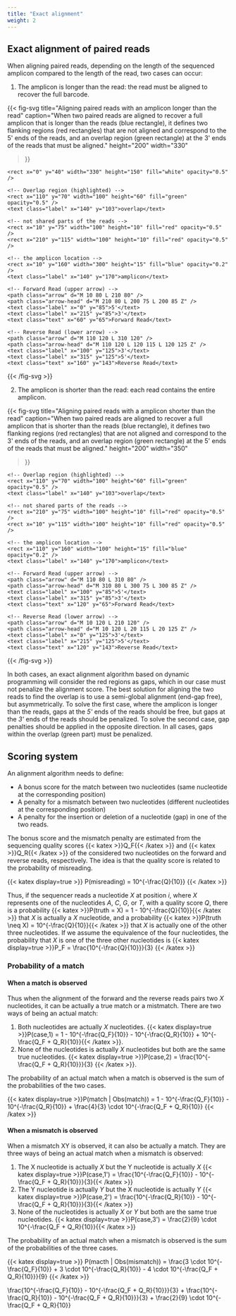 ```yaml
---
title: "Exact alignment"
weight: 2
---
```


## Exact alignment of paired reads

When aligning paired reads, depending on the length of the sequenced amplicon compared to the length of the read, two cases can occur:

1. The amplicon is longer than the read: the read must be aligned to recover the full barcode.

  {{< fig-svg 
      title="Aligning paired reads with an amplicon longer than the read"
      caption="When two paired reads are aligned to recover a full amplicon that is longer than the reads (blue rectangle), it defines two flanking regions (red rectangles) that are not aligned and correspond to the 5' ends of the reads, and an overlap region (green rectangle) at the 3' ends of the reads that must be aligned." 
      height="200"
      width="330"
  >}}
    <!-- Define styles for the arrows -->
    <style>
      .arrow {
        stroke: black;
        stroke-width: 2;
        fill: none;
      }
      .arrow-head {
        stroke: black;
        stroke-width: 2;
        fill: black;
      }
      .text {
        font-family: Arial, sans-serif;
        font-size: 12px;
        fill: black;
      }
      .label {
        font-family: Arial, sans-serif;
        font-size: 10px;
        fill: black;
      }
    </style>

    <rect x="0" y="40" width="330" height="150" fill="white" opacity="0.5" />

    <!-- Overlap region (highlighted) -->
    <rect x="110" y="70" width="100" height="60" fill="green" opacity="0.5" />
    <text class="label" x="140" y="103">overlap</text>

    <!-- not shared parts of the reads -->
    <rect x="10" y="75" width="100" height="10" fill="red" opacity="0.5" />
    <rect x="210" y="115" width="100" height="10" fill="red" opacity="0.5" />

    <!-- the amplicon location -->
    <rect x="10" y="160" width="300" height="15" fill="blue" opacity="0.2" />
    <text class="label" x="140" y="170">amplicon</text>

    <!-- Forward Read (upper arrow) -->
    <path class="arrow" d="M 10 80 L 210 80" />
    <path class="arrow-head" d="M 210 80 L 200 75 L 200 85 Z" />
    <text class="label" x="0" y="85">5'</text>
    <text class="label" x="215" y="85">3'</text>
    <text class="text" x="60" y="65">Forward Read</text>

    <!-- Reverse Read (lower arrow) -->
    <path class="arrow" d="M 110 120 L 310 120" />
    <path class="arrow-head" d="M 110 120 L 120 115 L 120 125 Z" />
    <text class="label" x="100" y="125">3'</text>
    <text class="label" x="315" y="125">5'</text>
    <text class="text" x="160" y="143">Reverse Read</text>
  {{< /fig-svg >}}

2. The amplicon is shorter than the read: each read contains the entire amplicon.

  {{< fig-svg 
      title="Aligning paired reads with a amplicon shorter than the read"
      caption="When two paired reads are aligned to recover a full amplicon that is shorter than the reads (blue rectangle), it defines two flanking regions (red rectangles) that are not aligned and correspond to the 3' ends of the reads, and an overlap region (green rectangle) at the 5' ends of the reads that must be aligned." 
      height="200"
      width="350"
  >}}
    <!-- Define styles for the arrows -->
    <style>
      .arrow {
        stroke: black;
        stroke-width: 2;
        fill: none;
      }
      .arrow-head {
        stroke: black;
        stroke-width: 2;
        fill: black;
      }
      .text {
        font-family: Arial, sans-serif;
        font-size: 12px;
        fill: black;
      }
      .label {
        font-family: Arial, sans-serif;
        font-size: 10px;
        fill: black;
      }
    </style>

    <!-- Overlap region (highlighted) -->
    <rect x="110" y="70" width="100" height="60" fill="green" opacity="0.5" />
    <text class="label" x="140" y="103">overlap</text>

    <!-- not shared parts of the reads -->
    <rect x="210" y="75" width="100" height="10" fill="red" opacity="0.5" />
    <rect x="10" y="115" width="100" height="10" fill="red" opacity="0.5" />

    <!-- the amplicon location -->
    <rect x="110" y="160" width="100" height="15" fill="blue" opacity="0.2" />
    <text class="label" x="140" y="170">amplicon</text>

    <!-- Forward Read (upper arrow) -->
    <path class="arrow" d="M 110 80 L 310 80" />
    <path class="arrow-head" d="M 310 80 L 300 75 L 300 85 Z" />
    <text class="label" x="100" y="85">5'</text>
    <text class="label" x="315" y="85">3'</text>
    <text class="text" x="120" y="65">Forward Read</text>

    <!-- Reverse Read (lower arrow) -->
    <path class="arrow" d="M 10 120 L 210 120" />
    <path class="arrow-head" d="M 10 120 L 20 115 L 20 125 Z" />
    <text class="label" x="0" y="125">3'</text>
    <text class="label" x="215" y="125">5'</text>
    <text class="text" x="120" y="143">Reverse Read</text>
  {{< /fig-svg >}}


In both cases, an exact alignment algorithm based on dynamic programming will consider the red regions as gaps, which in our case must not penalize the alignment score. The best solution for aligning the two reads to find the overlap is to use a semi-global alignment (end-gap free), but asymmetrically. To solve the first case, where the amplicon is longer than the reads, gaps at the *5'* ends of the reads should be free, but gaps at the *3'* ends of the reads should be penalized. To solve the second case, gap penalties should be applied in the opposite direction. In all cases, gaps within the overlap (green part) must be penalized.

## Scoring system

An alignment algorithm needs to define:

- A bonus score for the match between two nucleotides (same nucleotide at the corresponding position)
- A penalty for a mismatch between two nucleotides (different nucleotides at the corresponding position)
- A penalty for the insertion or deletion of a nucleotide (gap) in one of the two reads.

The bonus score and the mismatch penalty are estimated from the sequencing quality scores {{< katex >}}Q_F{{< /katex >}} and {{< katex >}}Q_R{{< /katex >}} of the considered two nucleotides on the forward and reverse reads, respectively. The idea is that the quality score is related to the probability of misreading.

{{< katex display=true >}}
P(misreading) = 10^{-\frac{Q}{10}}
{{< /katex >}}

Thus, if the sequencer reads a nucleotide *X* at position *i*, where *X* represents one of the nucleotides *A*, *C*, *G*, or *T*, with a quality score *Q*, there is a probability {{< katex >}}P(truth = X) = 1 - 10^{-\frac{Q}{10}}{{< /katex >}} that *X* is actually a *X* nucleotide, and a probability {{< katex >}}P(truth \neq X) = 10^{-\frac{Q}{10}}{{< /katex >}} that *X* is actually one of the other three nucleotides. If we assume the equivalence of the four nucleotides, the probability that *X* is one of the three other nucleotides is 
{{< katex display=true >}}P_F = \frac{10^{-\frac{Q}{10}}}{3} {{< /katex >}}

### Probability of a match

#### When a match is observed

Thus when the alignment of the forward and the reverse reads pairs two *X* nucleotides, it can be actually a true match or a mistmatch.
There are two ways of being an actual match:

1. Both nucleotides are actually *X* nucleotides.
   {{< katex display=true >}}P(case\,1) = 1 - 10^{-\frac{Q_F}{10}} - 10^{-\frac{Q_R}{10}} + 10^{-\frac{Q_F + Q_R}{10}}{{< /katex >}}. 
2. None of the nucleotides is actually *X* nucleotides but both are the same true nucleotides.
   {{< katex display=true >}}P(case\,2) = \frac{10^{-\frac{Q_F + Q_R}{10}}}{3} {{< /katex >}}. 

The probability of an actual match when a match is observed is the sum of the probabilities of the two cases.

{{< katex display=true >}}P(match | Obs(match)) = 1 - 10^{-\frac{Q_F}{10}} - 10^{-\frac{Q_R}{10}} + \frac{4}{3} \cdot 10^{-\frac{Q_F + Q_R}{10}} {{< /katex >}}

#### When a mismatch is observed

When a mismatch XY is observed, it can also be actually a match. They are three ways of being an actual match when a mismatch is observed:

1. The X nucleotide is actually *X* but the Y nucleotide is actually *X*
   {{< katex display=true >}}P(case\,1') = \frac{10^{-\frac{Q_F}{10}} - 10^{-\frac{Q_F + Q_R}{10}}}{3}{{< /katex >}}
2. The Y nucleotide is actually *Y* but the X nucleotide is actually *Y*
   {{< katex display=true >}}P(case\,2') = \frac{10^{-\frac{Q_R}{10}} - 10^{-\frac{Q_F + Q_R}{10}}}{3}{{< /katex >}}
3. None of the nucleotides is actually *X* or *Y* but both are the same true nucleotides.
   {{< katex display=true >}}P(case\,3') = \frac{2}{9} \cdot 10^{-\frac{Q_F + Q_R}{10}}{{< /katex >}}

The probability of an actual match when a mismatch is observed is the sum of the probabilities of the three cases.

{{< katex display=true >}}
P(macth | Obs(mismatch)) = \frac{3 \cdot 10^{-\frac{Q_F}{10}} + 3 \cdot 10^{-\frac{Q_R}{10}} - 4 \cdot 10^{-\frac{Q_F + Q_R}{10}}}{9}
{{< /katex >}}


 \frac{10^{-\frac{Q_F}{10}} - 10^{-\frac{Q_F + Q_R}{10}}}{3} +  \frac{10^{-\frac{Q_R}{10}} - 10^{-\frac{Q_F + Q_R}{10}}}{3} + \frac{2}{9} \cdot 10^{-\frac{Q_F + Q_R}{10}}